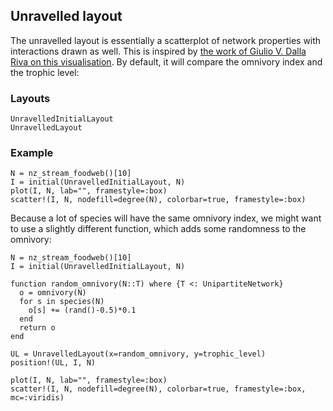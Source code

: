 ## Unravelled layout

The unravelled layout is essentially a scatterplot of network properties with
interactions drawn as well. This is inspired by [the work of Giulio V. Dalla
Riva on this visualisation](https://github.com/gvdr/unravel). By default, it
will compare the omnivory index and the trophic level:

### Layouts

```@docs
UnravelledInitialLayout
UnravelledLayout
```

### Example

```@example default
N = nz_stream_foodweb()[10]
I = initial(UnravelledInitialLayout, N)
plot(I, N, lab="", framestyle=:box)
scatter!(I, N, nodefill=degree(N), colorbar=true, framestyle=:box)
```

Because a lot of species will have the same omnivory index, we might want to use
a slightly different function, which adds some randomness to the omnivory:

```@example default
N = nz_stream_foodweb()[10]
I = initial(UnravelledInitialLayout, N)

function random_omnivory(N::T) where {T <: UnipartiteNetwork}
  o = omnivory(N)
  for s in species(N)
    o[s] += (rand()-0.5)*0.1
  end
  return o
end

UL = UnravelledLayout(x=random_omnivory, y=trophic_level)
position!(UL, I, N)

plot(I, N, lab="", framestyle=:box)
scatter!(I, N, nodefill=degree(N), colorbar=true, framestyle=:box, mc=:viridis)
```
